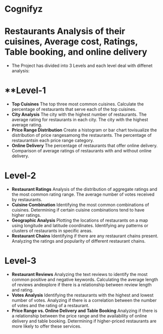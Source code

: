 #                          **Cognifyz**
# Restaurants Analysis of their cuisines, Average cost, Ratings, Table booking, and online delivery

* The Project has divided into 3 Levels and each level deal with diffenet analysis:

# **Level-1 
* **Top Cuisines**
The top three most common cuisines. Calculate the percentage of restaurants that serve each of the top cuisines.
* **City Analysis**
The city with the highest number of restaurants.
The average rating for restaurants in each city.
The city with the highest average rating.
* **Price Range Distribution**
Create a histogram or bar chart tovisualize the distribution of price rangesamong the restaurants.
The percentage of restaurantsin each price range category.
* **Online Delivery**
The percentage of restaurants that offer online delivery.
Comparison of average ratings of restaurants with and without online delivery.

# **Level-2**
* **Restaurant Ratings**
Analysis of the distribution of aggregate ratings and the most common rating range.
The average number of votes received by restaurants.
* **Cuisine Combination**
Identifying the most common combinations of cuisines.
Determining if certain cuisine combinations tend to have higher ratings.
* **Geographic Analysis**
Plotting the locations of restaurants on a map using longitude and latitude coordinates.
Identifying any patterns or clusters of restaurants in specific areas.
* **Restaurant Chains**
Identifying if there are any restaurant chains present.
Analyzing the ratings and popularity of different restaurant chains.

# **Level-3**
* **Restaurant Reviews**
Analyzing the text reviews to identify the most common positive and negative keywords.
Calculating the average length of reviews andexplore if there is a relationship between review length and rating.
* **Votes Analysis**
Identifying the restaurants with the highest and lowest number of votes.
Analyzing if there is a correlation between the number of votes and the rating of a restaurant.
* **Price Range vs. Online Delivery and Table Booking**
Analyzing if there is a relationship between the price range and the availability of online delivery and table booking.
Determining if higher-priced restaurants are more likely to offer these services.
